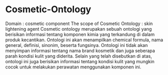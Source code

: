 # Cosmetic-Ontology
Domain : cosmetic component
The scope of Cosmetic Ontology : skin lightening agent
Cosmetic ontology merupakan sebuah ontologi yang berisikan informasi tentang komponen kimia yang terkandung di dalam produk kecantikan. Ontologi ini akan menampilkan chemical formula, nama general, definisi, sinonim, beserta fungsinya. Ontologi ini tidak akan menyimpan informasi tentang nama brand kosmetik dan juga seberapa parah kondisi kulit yang diderita. 
Selain yang telah disebutkan di atas, ontologi ini juga berisikan informasi tentang kondisi kulit yang mungkin cocok untuk melakukan perawatan menggunakan komponen ini. 
